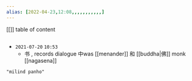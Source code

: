 ```yaml
---
alias: [2022-04-23,12:08,,,,,,,,,,,]
---
```

[[]]
table of content
```toc
```

- `2021-07-20` `10:53`
	- 书 , records dialogue 中was [[menander]] 和 [[buddha|佛]] monk [[nagasena]]
```query
"milind panho"
```